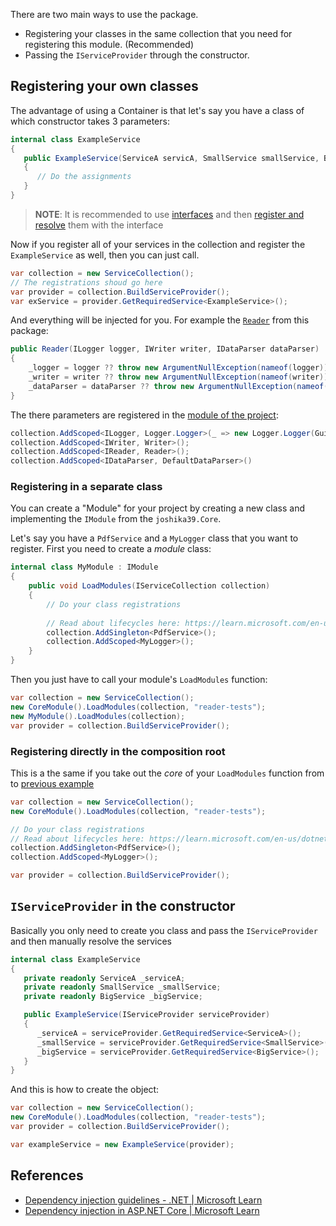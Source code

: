 There are two main ways to use the package. 
- Registering your classes in the same collection that you need for registering this module. (Recommended)
- Passing the `IServiceProvider` through the constructor.

## Registering your own classes

The advantage of using a Container is that let's say you have a class of which constructor takes 3 parameters:

```cs
internal class ExampleService
{
   public ExampleService(ServiceA servicA, SmallService smallService, BigService bigService)
   {
      // Do the assignments
   }
}
```

> **NOTE**: It is recommended to use [interfaces](https://learn.microsoft.com/en-us/dotnet/csharp/language-reference/keywords/interface) and then [register and resolve](https://github.com/joshika39/cs-tools/wiki/Register-and-resolve-with-inteface) them with the interface

Now if you register all of your services in the collection and register the `ExampleService` as well, then you can just call.

```cs
var collection = new ServiceCollection();  
// The registrations shoud go here 
var provider = collection.BuildServiceProvider();
var exService = provider.GetRequiredService<ExampleService>();
```

And everything will be injected for you. For example the [`Reader`](https://github.com/joshika39/cs-tools/blob/9a09d0442ba76e75eda543a26aab81d5ded3e7ec/_src/Implementation/IO/Reader.cs#L17-L22) from this package:

```cs
public Reader(ILogger logger, IWriter writer, IDataParser dataParser)
{
    _logger = logger ?? throw new ArgumentNullException(nameof(logger));
    _writer = writer ?? throw new ArgumentNullException(nameof(writer));
    _dataParser = dataParser ?? throw new ArgumentNullException(nameof(dataParser));
}
```
The there parameters are registered in the [module of the project](https://github.com/joshika39/cs-tools/blob/9a09d0442ba76e75eda543a26aab81d5ded3e7ec/_src/Implementation/Module/CoreModule.cs#L25-L31):

```cs
collection.AddScoped<ILogger, Logger.Logger>(_ => new Logger.Logger(Guid.NewGuid()));
collection.AddScoped<IWriter, Writer>();
collection.AddScoped<IReader, Reader>();
collection.AddScoped<IDataParser, DefaultDataParser>()
```

### Registering in a separate class
You can create a "Module" for your project by creating a new class and implementing the `IModule` from the `joshika39.Core`.

Let's say you have a `PdfService` and a `MyLogger` class that you want to register. First you need to create a *module* class: 

```cs
internal class MyModule : IModule 
{
    public void LoadModules(IServiceCollection collection)
    {
        // Do your class registrations
		
        // Read about lifecycles here: https://learn.microsoft.com/en-us/dotnet/core/extensions/dependency-injection-guidelines
        collection.AddSingleton<PdfService>();
        collection.AddScoped<MyLogger>();		
    }
}
```

Then you just have to call your module's `LoadModules` function:

```cs
var collection = new ServiceCollection();  
new CoreModule().LoadModules(collection, "reader-tests"); 
new MyModule().LoadModules(collection);
var provider = collection.BuildServiceProvider();
```
### Registering directly in the composition root
This is a the same if you take out the *core* of your `LoadModules` function from to [previous example](#Registering-in-a-separate-class)

```cs
var collection = new ServiceCollection();  
new CoreModule().LoadModules(collection, "reader-tests"); 

// Do your class registrations	
// Read about lifecycles here: https://learn.microsoft.com/en-us/dotnet/core/extensions/dependency-injection-guidelines
collection.AddSingleton<PdfService>();
collection.AddScoped<MyLogger>();	

var provider = collection.BuildServiceProvider();
```

## `IServiceProvider` in the constructor
Basically you only need to create you class and pass the `IServiceProvider` and then manually resolve the services

```cs
internal class ExampleService
{
   private readonly ServiceA _serviceA;
   private readonly SmallService _smallService;
   private readonly BigService _bigService;

   public ExampleService(IServiceProvider serviceProvider)
   {
      _serviceA = serviceProvider.GetRequiredService<ServiceA>();
      _smallService = serviceProvider.GetRequiredService<SmallService>();
      _bigService = serviceProvider.GetRequiredService<BigService>();
   }
}
```

And this is how to create the object:

```cs
var collection = new ServiceCollection();  
new CoreModule().LoadModules(collection, "reader-tests"); 
var provider = collection.BuildServiceProvider();

var exampleService = new ExampleService(provider);
```
## References
- [Dependency injection guidelines - .NET | Microsoft Learn](https://learn.microsoft.com/en-us/dotnet/core/extensions/dependency-injection-guidelines)
- [Dependency injection in ASP.NET Core | Microsoft Learn](https://learn.microsoft.com/en-us/aspnet/core/fundamentals/dependency-injection?view=aspnetcore-7.0)